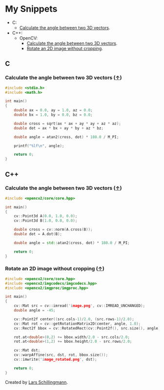 # My Snippets

* C:
    * [Calculate the angle between two 3D vectors](#calculate-the-angle-between-two-3d-vectors-).
* C++:
    * OpenCV:
        * [Calculate the angle between two 3D vectors](#calculate-the-angle-between-two-3d-vectors-).
        * [Rotate an 2D image without cropping](#rotate-an-2d-image-without-cropping-).


## C

### Calculate the angle between two 3D vectors ([↑](#my-snippets))

```c
#include <stdio.h>
#include <math.h>

int main()
{
    double ax = 0.0, ay = 1.0, az = 0.0;
    double bx = 1.0, by = 0.0, bz = 0.0;

    double cross = sqrt(ax * ax + ay * ay + az * az);
    double dot = ax * bx + ay * by + az * bz;

    double angle = atan2(cross, dot) * 180.0 / M_PI;

    printf("%lf\n", angle);

    return 0;
}
```

## C++

### Calculate the angle between two 3D vectors ([↑](#my-snippets))

```cpp
#include <opencv2/core/core.hpp>

int main()
{
    cv::Point3d A(0.0, 1.0, 0.0);
    cv::Point3d B(1.0, 0.0, 0.0);

    double cross = cv::norm(A.cross(B));
    double dot = A.dot(B);

    double angle = std::atan2(cross, dot) * 180.0 / M_PI;

    return 0;
}
```

### Rotate an 2D image without cropping ([↑](#my-snippets))

```cpp
#include <opencv2/core/core.hpp>
#include <opencv2/imgcodecs/imgcodecs.hpp>
#include <opencv2/imgproc/imgproc.hpp>

int main()
{
    cv::Mat src = cv::imread('image.png', cv::IMREAD_UNCHANGED);
    double angle = -45;

    cv::Point2f center((src.cols-1)/2.0, (src.rows-1)/2.0);
    cv::Mat rot = cv::getRotationMatrix2D(center, angle, 1.0);
    cv::Rect2f bbox = cv::RotatedRect(cv::Point2f(), src.size(), angle).boundingRect2f();

    rot.at<double>(0,2) += bbox.width/2.0 - src.cols/2.0;
    rot.at<double>(1,2) += bbox.height/2.0 - src.rows/2.0;

    cv::Mat dst;
    cv::warpAffine(src, dst, rot, bbox.size());
    cv::imwrite('image_rotated.png', dst);

    return 0;
}
```

Created by [Lars Schillingmann](https://stackoverflow.com/questions/22041699/rotate-an-image-without-cropping-in-opencv-in-c).
